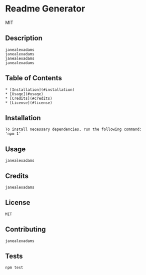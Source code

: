 
  # Readme Generator
   MIT
  ## Description
    janealexadams
    janealexadams
    janealexadams
    janealexadams
  ## Table of Contents
    * [Installation](#installation)
    * [Usage](#usage)
    * [Credits](#credits)
    * [License](#license)
  ## Installation
    To install necessary dependencies, run the following command: 
    'npm 1'
  ## Usage
    janealexadams
  ## Credits
    janealexadams
  ## License
    MIT
  ## Contributing
    janealexadams
  ## Tests
    npm test
  